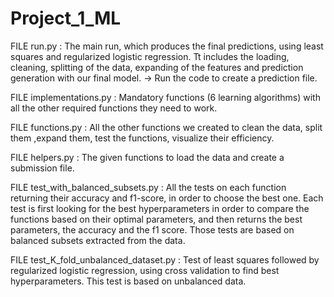 # Project_1_ML

FILE run.py : The main run, which produces the final predictions, using least squares and regularized logistic regression. Tt includes the loading, cleaning, splitting of the data, expanding of the features and prediction generation with our final model.
-> Run the code to create a prediction file.

FILE implementations.py : Mandatory functions (6 learning algorithms) with all the other required functions they need to work.

FILE functions.py : All the other functions we created to clean the data, split them ,expand them, test the functions, visualize their efficiency.

FILE helpers.py : The given functions to load the data and create a submission file.

FILE test_with_balanced_subsets.py : All the tests on each function returning their accuracy and f1-score, in order to choose the best one. Each test is first looking for the best hyperparameters in order to compare the functions based on their optimal parameters, and then returns the best parameters, the accuracy and the f1 score. Those tests are based on balanced subsets extracted from the data.

FILE test_K_fold_unbalanced_dataset.py : Test of least squares followed by regularized logistic regression, using cross validation to find best hyperparameters. This test is based on unbalanced data.


